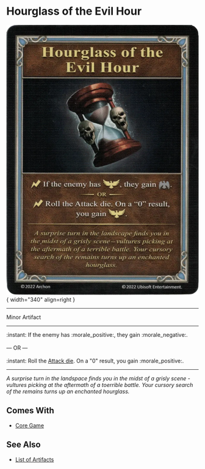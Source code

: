 # Hourglass of the Evil Hour

![Hourglass of the Evil Hour](../assets/artifacts_minor-hourglass_of_the_evil_hour.webp){ width="340" align=right }
___
Minor Artifact
___
:instant: If the enemy has :morale_positive:, they gain :morale_negative:.<br><br>— OR —<br><br>:instant: Roll the [Attack die](../dice.md#attack-die). On a "0" result, you gain :morale_positive:.
___
*A surprise turn in the landspace finds you in the midst of a grisly scene - vultures picking at the aftermath of a toerrible battle. Your cursory search of the remains turns up an enchanted hourglass.*


## Comes With

- [Core Game](../content.md)


## See Also

- [List of Artifacts](../artifacts.md)
